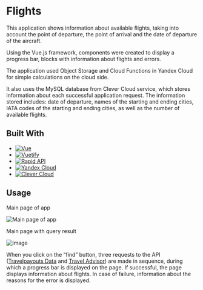 # Flights



<p>This application shows information about available flights, taking into account the point of departure, the point of arrival and the date of departure of the aircraft.</p>
<p>Using the Vue.js framework, components were created to display a progress bar, blocks with information about flights and errors.</p>
<p>The application used Object Storage and Cloud Functions in Yandex Cloud for simple calculations on the cloud side.</p>
<p>It also uses the MySQL database from Clever Cloud service, which stores information about each successful application request. The information stored includes: date of departure, names of the starting and ending cities, IATA codes of the starting and ending cities, as well as the number of available flights.</p>

## Built With

* [![Vue][Vue.js]][Vue-url]
* [![Vuetify][Vuetify.js]][Vuetify-url]
* [![Rapid API][RapidAPI]][RapidAPI-url]
* [![Yandex Cloud][Yandex.cloud]][Yandex.cloud-url]
* [![Clever Cloud][Clever.cloud]][Clever.cloud-url]


## Usage

Main page of app

![Main page of app](https://github.com/Evgen-kun/Flights/assets/91155525/cbc525c6-2d1f-4c1d-afce-275c376e6c06)

Main page with query result

![image](https://github.com/Evgen-kun/Flights/assets/91155525/45f9bd3c-6868-490a-ad54-6e71d736010b)

<p>When you click on the “find” button, three requests to the API (<a href="https://support.travelpayouts.com/hc/ru/articles/203955773-Как-определить-IATA-код-города-из-поисковой-фразы">Travelpayouts Data</a> and <a href="https://rapidapi.com/apidojo/api/travel-advisor">Travel Advisor</a>) are made in sequence, during which a progress bar is displayed on the page. If successful, the page displays information about flights. In case of failure, information about the reasons for the error is displayed.</p>


<!-- MARKDOWN LINKS & IMAGES -->
<!-- https://www.markdownguide.org/basic-syntax/#reference-style-links -->
[Vue.js]: https://img.shields.io/badge/Vue.js-35495E?style=for-the-badge&logo=vuedotjs&logoColor=4FC08D
[Vue-url]: https://vuejs.org/
[Vuetify.js]: https://img.shields.io/badge/Vuetify-0078D4?style=for-the-badge&logo=vuetify&logoColor=white
[Vuetify-url]: https://vuetifyjs.com/
[RapidAPI]: https://img.shields.io/badge/Rapid%20Api-0055ff?style=for-the-badge
[RapidAPI-url]: https://rapidapi.com/
[Yandex.cloud]: https://img.shields.io/badge/Yandex%20Cloud-84D3FF?style=for-the-badge
[Yandex.cloud-url]: https://cloud.yandex
[Clever.cloud]: https://img.shields.io/badge/Clever%20cloud-FF4E4E?style=for-the-badge
[Clever.cloud-url]: https://www.clever-cloud.com/
